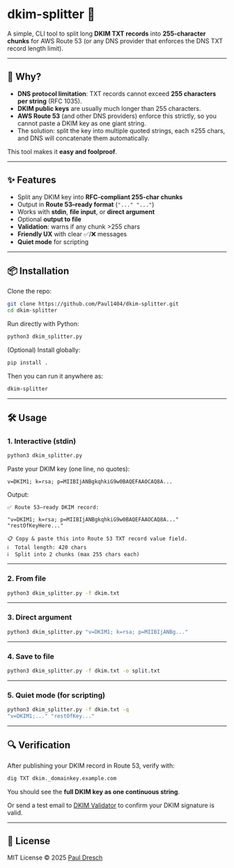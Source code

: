 # dkim-splitter 🔑

A simple, CLI tool to split long **DKIM TXT records** into
**255-character chunks** for AWS Route 53 (or any DNS provider that enforces
the DNS TXT record length limit).

---

## 🚀 Why?

- **DNS protocol limitation**: TXT records cannot exceed **255 characters per
  string** (RFC 1035).
- **DKIM public keys** are usually much longer than 255 characters.
- **AWS Route 53** (and other DNS providers) enforce this strictly, so you
  cannot paste a DKIM key as one giant string.
- The solution: split the key into multiple quoted strings, each ≤255 chars,
  and DNS will concatenate them automatically.

This tool makes it **easy and foolproof**.

---

## ✨ Features

- Split any DKIM key into **RFC-compliant 255-char chunks**
- Output in **Route 53–ready format** (`"..." "..."`)
- Works with **stdin**, **file input**, or **direct argument**
- Optional **output to file**
- **Validation**: warns if any chunk >255 chars
- **Friendly UX** with clear ✅/❌ messages
- **Quiet mode** for scripting

---

## 📦 Installation

Clone the repo:

```bash
git clone https://github.com/Paul1404/dkim-splitter.git
cd dkim-splitter
```

Run directly with Python:

```bash
python3 dkim_splitter.py
```

(Optional) Install globally:

```bash
pip install .
```

Then you can run it anywhere as:

```bash
dkim-splitter
```

---

## 🛠 Usage

### 1. Interactive (stdin)

```bash
python3 dkim_splitter.py
```

Paste your DKIM key (one line, no quotes):

```
v=DKIM1; k=rsa; p=MIIBIjANBgkqhkiG9w0BAQEFAAOCAQ8A...
```

Output:

```
✅ Route 53–ready DKIM record:

"v=DKIM1; k=rsa; p=MIIBIjANBgkqhkiG9w0BAQEFAAOCAQ8A..." "restOfKeyHere..."

📋 Copy & paste this into Route 53 TXT record value field.
ℹ️  Total length: 420 chars
ℹ️  Split into 2 chunks (max 255 chars each)
```

---

### 2. From file

```bash
python3 dkim_splitter.py -f dkim.txt
```

---

### 3. Direct argument

```bash
python3 dkim_splitter.py "v=DKIM1; k=rsa; p=MIIBIjANBg..."
```

---

### 4. Save to file

```bash
python3 dkim_splitter.py -f dkim.txt -o split.txt
```

---

### 5. Quiet mode (for scripting)

```bash
python3 dkim_splitter.py -f dkim.txt -q
"v=DKIM1;..." "restOfKey..."
```

---

## 🔍 Verification

After publishing your DKIM record in Route 53, verify with:

```bash
dig TXT dkim._domainkey.example.com
```

You should see the **full DKIM key as one continuous string**.

Or send a test email to [DKIM Validator](https://dkimvalidator.com/) to confirm
your DKIM signature is valid.

---

## 📜 License

MIT License © 2025 [Paul Dresch](https://github.com/Paul1404)